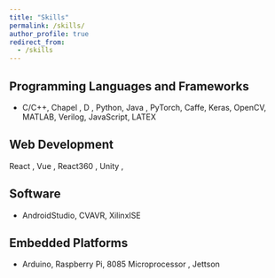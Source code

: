 ```yaml
---
title: "Skills"
permalink: /skills/
author_profile: true
redirect_from:
  - /skills
---
```

## Programming Languages and Frameworks
* C/C++, Chapel , D , Python, Java , PyTorch, Caffe, Keras, OpenCV, MATLAB, Verilog, JavaScript, LATEX 

## Web Development
React , Vue , React360 , Unity , 

## Software
*  AndroidStudio, CVAVR, XilinxISE

## Embedded Platforms
* Arduino, Raspberry Pi, 8085 Microprocessor , Jettson
